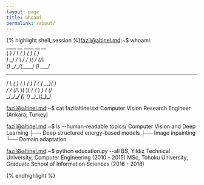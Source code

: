 ```yaml
---
layout: page
title: whoami
permalink: /about/
---
```


{% highlight shell_session %}fazil@altinel.md:~$ whoami      
       ____   __   ____   __   __         
      (  __) / _\ (__  ) (  ) (  )        
       ) _) /    \ / _/   )(  / (_/\      
      (__)  \_/\_/(____) (__) \____/      
  __   __    ____   __   __ _  ____  __   
 / _\ (  )  (_  _) (  ) (  ( \(  __)(  )  
/    \/ (_/\  )(    )(  /    / ) _) / (_/\
\_/\_/\____/ (__)  (__) \_)__)(____)\____/

fazil@altinel.md:~$ cat fazilaltinel.txt
Computer Vision Research Engineer
(Ankara, Turkey)

fazil@altinel.md:~$ ls --human-readable topics/
Computer Vision and Deep Learning
├── Deep structured energy-based models
├── Image inpainting
└── Domain adaptation

fazil@altinel.md:~$ python education.py --all
BS, Yildiz Technical University, Computer Engineering (2010 - 2015)
MSc, Tohoku University, Graduate School of Information Sciences (2016 - 2018)

{% endhighlight %}

<!--- ASCII graphic is generated using http://patorjk.com/software/taag/ --->
